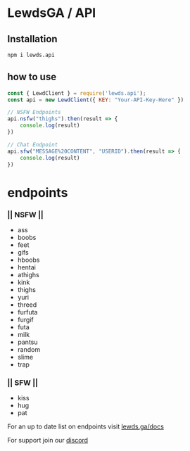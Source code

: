 # LewdsGA / API
## Installation
```bash
npm i lewds.api
```
## how to use
```js
const { LewdClient } = require('lewds.api');
const api = new LewdClient({ KEY: "Your-API-Key-Here" })

// NSFW Endpoints
api.nsfw("thighs").then(result => {
    console.log(result)
})

// Chat Endpoint
api.sfw("MESSAGE%20CONTENT", "USERID").then(result => {
    console.log(result)
})

```

# endpoints

### || NSFW  ||

- ass 
- boobs 
- feet 
- gifs 
- hboobs 
- hentai 
- athighs
- kink 
- thighs 
- yuri
- threed
- furfuta
- furgif
- futa
- milk
- pantsu
- random
- slime
- trap

### || SFW  ||

- kiss
- hug
- pat

For an up to date list on endpoints visit [lewds.ga/docs](https://lewds.ga/docs)

For support join our [discord](https://discord.gg/invite/8SKspRB)
